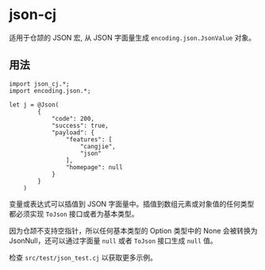 # json-cj

适用于仓颉的 JSON 宏, 从 JSON 字面量生成 `encoding.json.JsonValue` 对象。

## 用法

```cangjie
import json_cj.*;
import encoding.json.*;

let j = @Json(
        {
            "code": 200,
            "success": true,
            "payload": {
                "features": [
                    "cangjie",
                    "json"
                ],
                "homepage": null
            }
        }
    )
```

变量或表达式可以插值到 JSON 字面量中。插值到数组元素或对象值的任何类型都必须实现 `ToJson` 接口或者为基本类型。

因为仓颉不支持空指针，所以任何基本类型的 Option 类型中的 None 会被转换为 JsonNull，还可以通过字面量 `null` 或者 `ToJson` 接口生成 `null` 值。

检查 `src/test/json_test.cj` 以获取更多示例。





